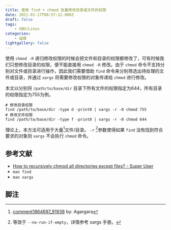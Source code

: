 ```yaml
---
title: 使用 find + chmod 批量修改目录或文件的权限
date: 2021-01-17T08:57:12.000Z
draft: false
tags:
    - GNU/Linux
categories:
    - 运维
lightgallery: false
---
```


使用 `chmod -R` 递归修改权限的时候会把文件和目录的权限都修改了，可有时候我们只想修改目录的权限，便不能直接用 `chmod -R` 修改。由于 `chmod` 命令不支持分别对文件或目录进行操作，因此我们需要借助 `find` 命令来分别筛选出待处理的文件或目录，并通过 `xargs` 将需要修改权限的对象传递给 `chmod` 进行修改。

<!--more-->

本文以分别将 `/path/to/base/dir` 目录下所有文件的权限指定为644，所有目录的权限指定为755为例。

```shell
# 修改目录权限
find /path/to/base/dir -type d -print0 | xargs -r -0 chmod 755
# 修改文件权限
find /path/to/base/dir -type f -print0 | xargs -r -0 chmod 644
```

理论上，本方法可适用于大量[^1]文件/目录。 `-r` [^2]参数使得如果 `find` 没有找到符合要求的对象则 `xargs` 不会执行 `chmod` 命令。

## 参考文献

- [How to recursively chmod all directories except files? - Super User](https://superuser.com/questions/91935/how-to-recursively-chmod-all-directories-except-files)
- `man find`
- `man xargs`

## 脚注

[^1]: [comment1864697_91938](https://superuser.com/questions/91935/how-to-recursively-chmod-all-directories-except-files#comment1864697_91938) by: Agargara
[^2]: 等效于 `--no-run-if-empty`，详情参考 xargs 手册。
